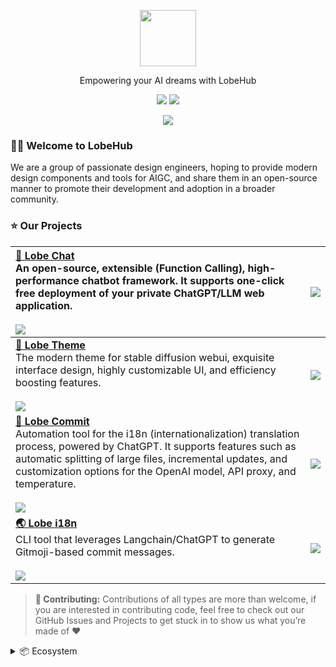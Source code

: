 <a name="readme-top"></a>

<div align="center">

<picture>
  <source media="(prefers-color-scheme: dark)" srcset="https://registry.npmmirror.com/@lobehub/assets-logo/1.2.0/files/assets/logo-combine.webp">
  <img height="90" src="https://registry.npmmirror.com/@lobehub/assets-logo/1.2.0/files/assets/logo-combine-dark.webp">
</picture>

Empowering your AI dreams with LobeHub

[![][website-shield]][website-url]
[![][discord-shield]][discord-url]

![](https://raw.githubusercontent.com/andreasbm/readme/master/assets/lines/rainbow.png)

</div>

### 👋🏻 Welcome to LobeHub

We are a group of passionate design engineers, hoping to provide modern design components and tools for AIGC, and share them in an open-source manner to promote their development and adoption in a broader community.

### ⭐️ Our Projects

| [**🤖 Lobe Chat**][lobe-chat-github]<br/>An open-source, extensible (Function Calling), high-performance chatbot framework. It supports one-click free deployment of your private ChatGPT/LLM web application.<br/><br/>![][lobe-chat-shield]                                                                                                | [![][lobe-chat-cover]][lobe-chat-github]     |
| :------------------------------------------------------------------------------------------------------------------------------------------------------------------------------------------------------------------------------------------------------------------------------------------------------------------------------------------- | :------------------------------------------- |
| [**🤯 Lobe Theme**][lobe-theme-github]<br/>The modern theme for stable diffusion webui, exquisite interface design, highly customizable UI, and efficiency boosting features.<br/><br/>![][lobe-theme-shield]                                                                                                                                | [![][lobe-theme-cover]][lobe-theme-github]   |
| [**💌 Lobe Commit**][lobe-commit-github]<br/>Automation tool for the i18n (internationalization) translation process, powered by ChatGPT. It supports features such as automatic splitting of large files, incremental updates, and customization options for the OpenAI model, API proxy, and temperature.<br/><br/>![][lobe-commit-shield] | [![][lobe-commit-cover]][lobe-commit-github] |
| [**🌏 Lobe i18n**][lobe-i18n-github]<br/>CLI tool that leverages Langchain/ChatGPT to generate Gitmoji-based commit messages.<br/><br/>![][lobe-i18n-shield]                                                                                                                                                                                 | [![][lobe-i18n-cover]][lobe-i18n-github]     |

> **🤝 Contributing:** Contributions of all types are more than welcome, if you are interested in contributing code, feel free to check out our GitHub Issues and Projects to get stuck in to show us what you’re made of ❤️

<details>
<summary>📦 Ecosystem</summary>
<br/>

| NAME                                | REPO                                           | NPM                                      | DATE                 |
| ----------------------------------- | ---------------------------------------------- | ---------------------------------------- | -------------------- |
| [@lobehub/ui][lobe-ui-url]          | [lobehub/lobe-ui][lobe-ui-github]              | [![][lobe-ui-shield]][lobe-ui-url]       | ![][lobe-ui-date]    |
| [@lobehub/cli-ui][lobe-cliui-url]   | [lobehub/cli-ui][lobe-cliui-github]            | [![][lobe-cliui-shield]][lobe-cliui-url] | ![][lobe-cliui-date] |
| [@lobehub/lint][lobe-lint-url]      | [lobehub/lobe-lint][lobe-lint-github]          | [![][lobe-lint-shield]][lobe-lint-url]   | ![][lobe-lint-date]  |
| [dumi-theme-lobehub][lobe-dumi-url] | [lobehub/dumi-theme-lobehub][lobe-dumi-github] | [![][lobe-dumi-shield]][lobe-dumi-url]   | ![][lobe-dumi-date]  |

</details>

<!-- @lobehub/chat -->

[lobe-chat-github]: https://github.com/lobehub/lobe-chat
[lobe-chat-cover]: https://gw.alipayobjects.com/zos/kitchen/sLO%24gbrQtp/lobe-chat.webp
[lobe-chat-shield]: https://img.shields.io/github/stars/lobehub/lobe-chat.svg?style=flat
[lobe-theme-github]: https://github.com/lobehub/sd-webui-lobe-theme
[lobe-theme-cover]: https://gw.alipayobjects.com/zos/kitchen/8Ab%24hLJ5ur/cover.webp
[lobe-theme-shield]: https://img.shields.io/github/stars/lobehub/sd-webui-lobe-theme.svg?style=flat
[lobe-commit-github]: https://github.com/lobehub/lobe-commit/tree/master/packages/lobe-commit
[lobe-commit-cover]: https://gw.alipayobjects.com/zos/kitchen/3%26ByxtP39X/preview.webp
[lobe-commit-shield]: https://img.shields.io/npm/dt/@lobehub/commit-cli
[lobe-i18n-github]: https://github.com/lobehub/lobe-commit/tree/master/packages/lobe-i18n
[lobe-i18n-cover]: https://gw.alipayobjects.com/zos/kitchen/AH7rvv06qn/preview-i18n.webp
[lobe-i18n-shield]: https://img.shields.io/npm/dt/@lobehub/i18n-cli

<!-- @lobehub/ui -->

[lobe-ui-shield]: https://img.shields.io/npm/v/@lobehub/ui?label=%F0%9F%A4%AF%20NPM
[lobe-ui-url]: https://www.npmjs.com/package/@lobehub/ui
[lobe-ui-date]: https://img.shields.io/github/release-date/lobehub/lobe-ui?style=flat
[lobe-ui-github]: https://github.com/lobehub/lobe-ui

<!-- @lobehub/lint -->

[lobe-lint-shield]: https://img.shields.io/npm/v/@lobehub/lint?label=%F0%9F%A4%AF%20NPM
[lobe-lint-url]: https://www.npmjs.com/package/@lobehub/lint
[lobe-lint-date]: https://img.shields.io/github/release-date/lobehub/lobe-lint?style=flat
[lobe-lint-github]: https://github.com/lobehub/lobe-lint

<!-- @lobehub/cli-ui -->

[lobe-cliui-shield]: https://img.shields.io/npm/v/@lobehub/cli-ui?label=%F0%9F%A4%AF%20NPM
[lobe-cliui-url]: https://www.npmjs.com/package/@lobehub/cli-ui
[lobe-cliui-date]: https://img.shields.io/github/release-date/lobehub/lobe-commit?style=flat
[lobe-cliui-github]: https://github.com/lobehub/lobe-commit/tree/master/packages/lobei-ui

<!-- dumi-theme-lobehub -->

[lobe-dumi-shield]: https://img.shields.io/npm/v/dumi-theme-lobehub?label=%F0%9F%A4%AF%20NPM
[lobe-dumi-url]: https://www.npmjs.com/package/dumi-theme-lobehub
[lobe-dumi-date]: https://img.shields.io/github/release-date/lobehub/dumi-theme-lobehub?style=flat
[lobe-dumi-github]: https://github.com/lobehub/dumi-theme-lobehu

<!-- SHIELD LINK GROUP -->

[website-shield]: https://img.shields.io/website?down_message=offline&label=🤯%20lobehub.com&up_message=online&url=https%3A%2F%2Fchat.lobehub.com&style=flat
[website-url]: https://chat.lobehub.com
[discord-shield]: https://dcbadge.vercel.app/api/server/AYFPHvv2jT?style=flat
[discord-url]: https://discord.gg/AYFPHvv2jT
